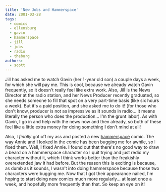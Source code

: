 ```yaml
---
title: 'New Jobs and Hammerspace'
date: 2001-03-28
tags:
  - comics
  - ellensburg
  - gavin
  - hammerspace
  - jill
  - jobs
  - radio
  - theburg
authors:
  - scott
---
```


Jill has asked me to watch Gavin (her 1-year old son) a couple days a week, for which she will pay me. This is cool, because we already watch Gavin frequently, so it doesn't really feel like extra work. Also, Jill is the News Director at the radio station, and her News Producer recently graduated, so she needs someone to fill that spot on a very part-time basis (like six hours a week). But it's a paid position, and she asked me to do it! (for those who don't know, producer is not as impressive as it sounds in radio... it means literally the person who does the production... I'm the grunt labor). As with Gavin, I go in and help with the news now and then already, so both of these feel like a little extra money for doing something I don't mind at all!

Also, I _finally_ got off my ass and posted a new [hammerspace](/site-archives/hammerspace/v2/) comic. The way Annie and I looked in the comic has been bugging me for awhile, so I fixed them. Well, I fixed Annie. I found out that there's no good way to draw a beard on a hammerspace character so I quit trying and just redid my character without it, which I think works better than the freakishly overextended jaw it had before. But the reason this is exciting is because, as dumb as it sounds, I wasn't into doing hammerspace because those two characters were bugging me. Now that I got their appearance nailed, I'm hoping to start doing new comics much more regularly... at least once a week, and hopefully more frequently than that. So keep an eye on it!
